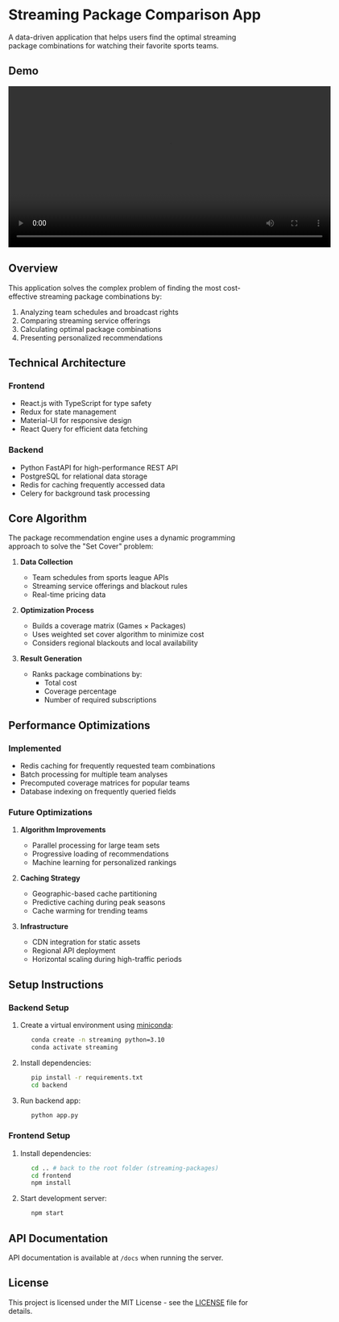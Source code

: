 # Streaming Package Comparison App

A data-driven application that helps users find the optimal streaming package combinations for watching their favorite sports teams.

## Demo

<video src="./assets/app_demo.mp4" controls width="640">
  Demo video for the web app.
</video>

## Overview

This application solves the complex problem of finding the most cost-effective streaming package combinations by:
1. Analyzing team schedules and broadcast rights
2. Comparing streaming service offerings
3. Calculating optimal package combinations
4. Presenting personalized recommendations

## Technical Architecture

### Frontend
- React.js with TypeScript for type safety
- Redux for state management
- Material-UI for responsive design
- React Query for efficient data fetching

### Backend
- Python FastAPI for high-performance REST API
- PostgreSQL for relational data storage
- Redis for caching frequently accessed data
- Celery for background task processing

## Core Algorithm

The package recommendation engine uses a dynamic programming approach to solve the "Set Cover" problem:

1. **Data Collection**
   - Team schedules from sports league APIs
   - Streaming service offerings and blackout rules
   - Real-time pricing data

2. **Optimization Process**
   - Builds a coverage matrix (Games × Packages)
   - Uses weighted set cover algorithm to minimize cost
   - Considers regional blackouts and local availability

3. **Result Generation**
   - Ranks package combinations by:
     - Total cost
     - Coverage percentage
     - Number of required subscriptions

## Performance Optimizations

### Implemented
- Redis caching for frequently requested team combinations
- Batch processing for multiple team analyses
- Precomputed coverage matrices for popular teams
- Database indexing on frequently queried fields

### Future Optimizations
1. **Algorithm Improvements**
   - Parallel processing for large team sets
   - Progressive loading of recommendations
   - Machine learning for personalized rankings

2. **Caching Strategy**
   - Geographic-based cache partitioning
   - Predictive caching during peak seasons
   - Cache warming for trending teams

3. **Infrastructure**
   - CDN integration for static assets
   - Regional API deployment
   - Horizontal scaling during high-traffic periods

## Setup Instructions

### Backend Setup
1. Create a virtual environment using [miniconda](https://docs.anaconda.com/free/miniconda/miniconda-install/):   
   ```bash
      conda create -n streaming python=3.10
      conda activate streaming
   ```

2. Install dependencies:   
   ```bash
      pip install -r requirements.txt   
      cd backend
   ```

3. Run backend app:   
   ```bash
      python app.py  
   ```

### Frontend Setup
1. Install dependencies:   
   ```bash
      cd .. # back to the root folder (streaming-packages)
      cd frontend
      npm install   
   ```

2. Start development server:   
   ```bash
      npm start 
   ```

## API Documentation
API documentation is available at `/docs` when running the server.

## License
This project is licensed under the MIT License - see the [LICENSE](LICENSE) file for details.
